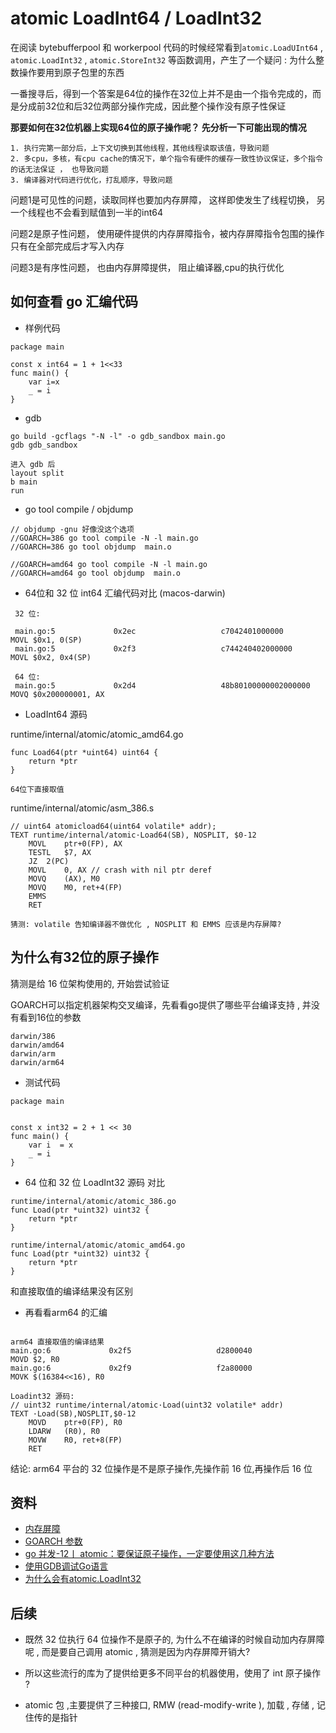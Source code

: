 # atomic LoadInt64 / LoadInt32



在阅读 bytebufferpool 和 workerpool 代码的时候经常看到`atomic.LoadUInt64` , `atomic.LoadInt32` , `atomic.StoreInt32` 等函数调用，产生了一个疑问 : 为什么整数操作要用到原子包里的东西



一番搜寻后，得到一个答案是64位的操作在32位上并不是由一个指令完成的，而是分成前32位和后32位两部分操作完成，因此整个操作没有原子性保证


**那要如何在32位机器上实现64位的原子操作呢？ 先分析一下可能出现的情况**

```
1. 执行完第一部分后，上下文切换到其他线程，其他线程读取该值，导致问题
2. 多cpu，多核，有cpu cache的情况下，单个指令有硬件的缓存一致性协议保证，多个指令的话无法保证 ， 也导致问题
3. 编译器对代码进行优化，打乱顺序，导致问题
```

问题1是可见性的问题，读取同样也要加内存屏障， 这样即使发生了线程切换， 另一个线程也不会看到赋值到一半的int64

问题2是原子性问题， 使用硬件提供的内存屏障指令，被内存屏障指令包围的操作只有在全部完成后才写入内存

问题3是有序性问题， 也由内存屏障提供， 阻止编译器,cpu的执行优化


## 如何查看 go 汇编代码

- 样例代码
```
package main

const x int64 = 1 + 1<<33
func main() {
	var i=x
	_ = i
}
```

- gdb

```
go build -gcflags "-N -l" -o gdb_sandbox main.go
gdb gdb_sandbox

进入 gdb 后
layout split
b main
run
```

- go tool compile / objdump
```
// objdump -gnu 好像没这个选项
//GOARCH=386 go tool compile -N -l main.go
//GOARCH=386 go tool objdump  main.o

//GOARCH=amd64 go tool compile -N -l main.go
//GOARCH=amd64 go tool objdump  main.o
```

- 64位和 32 位 int64 汇编代码对比 (macos-darwin)

```
 32 位:
 
 main.go:5             0x2ec                   c7042401000000          MOVL $0x1, 0(SP)        
 main.go:5             0x2f3                   c744240402000000        MOVL $0x2, 0x4(SP)
 
 64 位:
 main.go:5             0x2d4                   48b80100000002000000    MOVQ $0x200000001, AX

```


- LoadInt64 源码

runtime/internal/atomic/atomic_amd64.go
```
func Load64(ptr *uint64) uint64 {
	return *ptr
}

64位下直接取值

```

runtime/internal/atomic/asm_386.s
```
// uint64 atomicload64(uint64 volatile* addr);
TEXT runtime∕internal∕atomic·Load64(SB), NOSPLIT, $0-12
	MOVL	ptr+0(FP), AX
	TESTL	$7, AX
	JZ	2(PC)
	MOVL	0, AX // crash with nil ptr deref
	MOVQ	(AX), M0
	MOVQ	M0, ret+4(FP)
	EMMS
	RET

猜测: volatile 告知编译器不做优化 , NOSPLIT 和 EMMS 应该是内存屏障?    
```




## 为什么有32位的原子操作

猜测是给 16 位架构使用的, 开始尝试验证


GOARCH可以指定机器架构交叉编译，先看看go提供了哪些平台编译支持 , 并没有看到16位的参数

```
darwin/386
darwin/amd64
darwin/arm
darwin/arm64
```

- 测试代码
```
package main


const x int32 = 2 + 1 << 30
func main() {
	var i  = x
	_ = i
}
```

- 64 位和 32 位 LoadInt32 源码 对比
```
runtime/internal/atomic/atomic_386.go
func Load(ptr *uint32) uint32 {
	return *ptr
}

runtime/internal/atomic/atomic_amd64.go
func Load(ptr *uint32) uint32 {
	return *ptr
}

```
和直接取值的编译结果没有区别


- 再看看arm64 的汇编

```

arm64 直接取值的编译结果
main.go:6             0x2f5                   d2800040                MOVD $2, R0             
main.go:6             0x2f9                   f2a80000                MOVK $(16384<<16), R0

Loadint32 源码:
// uint32 runtime∕internal∕atomic·Load(uint32 volatile* addr)
TEXT ·Load(SB),NOSPLIT,$0-12
	MOVD	ptr+0(FP), R0
	LDARW	(R0), R0
	MOVW	R0, ret+8(FP)
	RET

```
结论: arm64 平台的 32 位操作是不是原子操作,先操作前 16 位,再操作后 16 位





## 资料

- [内存屏障](https://zh.wikipedia.org/wiki/%E5%86%85%E5%AD%98%E5%B1%8F%E9%9A%9C)
- [GOARCH 参数](https://liqiang.io/post/view-all-GOOS-and-GOARCH-for-go-3c2beacc)
- [go 并发-12丨 atomic：要保证原子操作，一定要使用这几种方法]()
- [使用GDB调试Go语言](https://www.cnblogs.com/beyondblog/p/4423173.html)
- [为什么会有atomic.LoadInt32](https://blog.huoding.com/2021/10/08/958)



## 后续

- 既然 32 位执行 64 位操作不是原子的, 为什么不在编译的时候自动加内存屏障呢 , 而是要自己调用 atomic , 猜测是因为内存屏障开销大?

- 所以这些流行的库为了提供给更多不同平台的机器使用，使用了 int 原子操作 ?

- atomic 包 ,主要提供了三种接口, RMW (read-modify-write ), 加载 , 存储 , 记住传的是指针